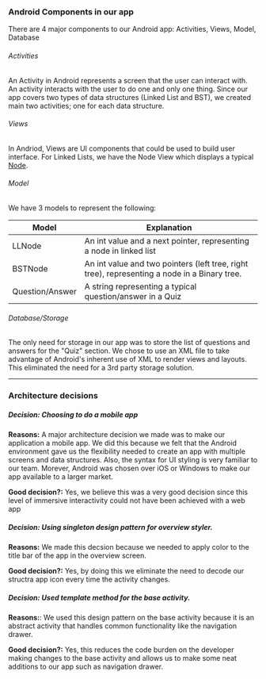 ### Android Components in our app
There are 4 major components to our Android app: Activities, Views, Model, Database
###### Activities
An Activity in Android represents a screen that the user can interact with. An activity interacts with the user to do one and only one thing. Since our app covers two types of data structures (Linked List and BST), we created main two activities; one for each data structure.

###### Views
In Andriod, Views are UI components that could be used to build user interface. For Linked Lists, we have the Node View which displays a typical [Node](img/node.png).

###### Model
We have 3 models to represent the following:

| Model   | Explanation |
| ------------- | ------------- |
| LLNode  | An int value and a next pointer, representing a node in linked list  |
| BSTNode | An int value and two pointers (left tree, right tree), representing a node in a Binary tree.  |
| Question/Answer | A string representing a typical question/answer in a Quiz|

###### Database/Storage
The only need for storage in our app was to store the list of questions and answers for the "Quiz" section. We chose to use an XML file to take advantage of Android's inherent use of XML to render views and layouts. This eliminated the need for a 3rd party storage solution.

---

### Architecture decisions
##### Decision: Choosing to do a mobile app
<b>Reasons:</b> A major architecture decision we made was to make our application a mobile app. We did this because we felt that the Android environment gave us the flexibility needed to create an app with multiple screens and data structures. Also, the syntax for UI styling is very familiar to our team. Morever, Android was chosen over iOS or Windows to make our app available to a larger market.

<b>Good decision?:</b> Yes, we believe this was a very good decision since this level of immersive interactivity could not have been achieved with a web app
##### Decision: Using singleton design pattern for overview styler.
<b>Reasons:</b> We made this decsion because we needed to apply color to the title bar of the app in the overview screen.

<b>Good decision?:</b> Yes, by doing this we eliminate the need to decode our structra app icon every time the activity changes.

##### Decision: Used template method for the base activity.
<b>Reasons:</b>: We used this design pattern on the base activity because it is an abstract activity that handles common functionality like the navigation drawer.

<b>Good decision?:</b> Yes, this reduces the code burden on the developer making changes to the base activity and allows us to make some neat additions to our app such as navigation drawer.
